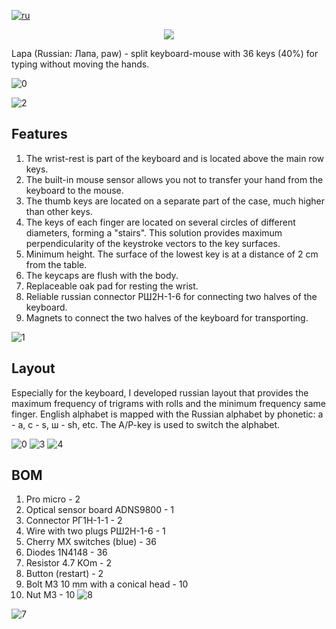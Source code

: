 [![ru](https://img.shields.io/badge/lang-ru-yellowgreen.svg)](https://github.com/lemosbor/lapa/blob/main/README.ru.md)
<p align="center">
  <img src="https://raw.githubusercontent.com/lemosbor/lapa/main/img/logo.png">
</p>
Lapa (Russian: Лапа, paw) - split keyboard-mouse with 36 keys (40%)  for typing without moving the hands.

![0](img/00.jpg)

![2](img/02.jpg)

## Features
1. The wrist-rest is part of the keyboard and is located above the main row keys.
2. The built-in mouse sensor allows you not to transfer your hand from the keyboard to the mouse.
3. The thumb keys are located on a separate part of the case, much higher than other keys.
4. The keys of each finger are located on several circles of different diameters, forming a "stairs". This solution provides maximum perpendicularity of the keystroke vectors to the key surfaces.
5. Minimum height. The surface of the lowest key is at a distance of 2 cm from the table.
6. The keycaps are flush with the body.
7. Replaceable oak pad for resting the wrist.
8. Reliable russian connector РШ2Н-1-6 for connecting two halves of the keyboard.
9. Magnets to connect the two halves of the keyboard for transporting.

![1](img/01.jpg)

## Layout

Especially for the keyboard, I developed russian layout that provides the maximum frequency of trigrams with rolls and the minimum frequency same finger.
English alphabet is mapped with the Russian alphabet by phonetic: а - a, с - s, ш - sh, etc.
The A/P-key is used to switch the alphabet.

![0](img/06.jpg)
![3](img/03.jpg)
![4](img/04.jpg)
## BOM
1. Pro micro - 2
2. Optical sensor board ADNS9800 - 1
3. Connector РГ1Н-1-1 - 2
4. Wire with two plugs РШ2Н-1-6 - 1
5. Cherry MX switches (blue) - 36
6. Diodes 1N4148 - 36
7. Resistor 4.7 KOm - 2
8. Button (restart) - 2
9. Bolt M3 10 mm with a conical head - 10
10. Nut M3 - 10
![8](img/08.jpg)

![7](img/07.jpg)
